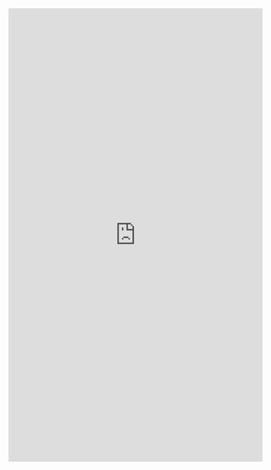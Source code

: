 <iframe height="900px;" style="width: 100%;" scrolling="no" title="Css3 Transform" src="https://codepen.io/chanwoo00106/embed/gOmXLeL?height=265&theme-id=light&default-tab=html,result" frameborder="no" loading="lazy" allowtransparency="true" allowfullscreen="true">
  See the Pen <a href='https://codepen.io/chanwoo00106/pen/gOmXLeL'>Css3 Transform</a> by 변찬우
  (<a href='https://codepen.io/chanwoo00106'>@chanwoo00106</a>) on <a href='https://codepen.io'>CodePen</a>.
</iframe>
